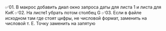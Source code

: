 ✅01. В макрос добавить диал окно запроса даты для листа 1 и листа для КиК
✅02. На листе1 убрать потом столбец  G
✅03. Если в файле исходном там где стоят цифры, не числовой формат, заменить на числовой т. Е.  Точку заменить на запятую